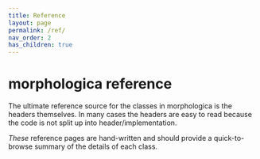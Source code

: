 ```yaml
---
title: Reference
layout: page
permalink: /ref/
nav_order: 2
has_children: true
---
```

# morphologica reference

The ultimate reference source for the classes in morphologica is the
headers themselves. In many cases the headers are easy to read because
the code is not split up into header/implementation.

*These* reference pages are hand-written and should provide a
quick-to-browse summary of the details of each class.